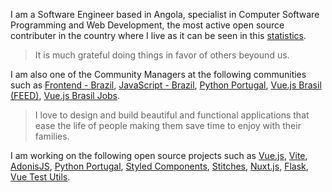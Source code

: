 I am a Software Engineer based in Angola, specialist in Computer Software 
Programming and Web Development, the most active open source contributer in the 
country where I live as it can be seen in this [statistics]().

> It is much grateful doing things in favor of others beyound us.

I am also one of the Community Managers at the following communities such as 
[Frontend - Brazil](), [JavaScript - Brazil](), [Python Portugal](),
[Vue.js Brasil (FEED)](), [Vue.js Brasil Jobs]().

> I love to design and build beautiful and functional applications that ease the 
life of people making them save time to enjoy with their families.

I am working on the following open source projects such as [Vue.js](), 
[Vite](), [AdonisJS](), [Python Portugal](), [Styled Components](), [Stitches](), 
[Nuxt.js](), [Flask](), [Vue Test Utils]().
